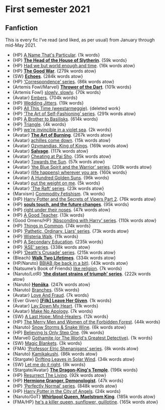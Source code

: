 # First semester 2021

## Fanfiction

This is every fic I’ve read (and liked, as per usual) from January through mid-May 2021.

 - {HP} [A Name That's Particular](https://archiveofourown.org/works/24873043). {1k words}
 - {HP} **[The Head of the House of Slytherin](https://archiveofourown.org/works/17281838)**. {59k words}
 - {HP} [Had we but world enough and time](https://archiveofourown.org/works/26609851). {16k words atow}
 - {HP} **[The Good War](https://archiveofourown.org/works/23747950)**. {279k words atow}
 - {SW} **[Echoes](https://archiveofourown.org/works/15057563)**. {284k words atow}
 - {HP} [‘Correspondence’ series](https://archiveofourown.org/series/905940). {86k words atow}
 - {Artemis Fowl/Marvel} **[Thrower of the Dart](https://archiveofourown.org/works/3891256)**. {101k words}
 - {Artemis Fowl} [slowly, slowly](https://archiveofourown.org/works/9092080). {70k words}
 - {Avatar} [Embers](https://archiveofourown.org/works/3591783). {704k words}
 - {HP} [Wedding Jitters](https://archiveofourown.org/works/27200057). {19k words}
 - {HP} [All This Time (weestarmeggie)](https://archiveofourown.org/works/24223012). {deleted work}
 - {HP} [‘The Art of Self-Fashioning’ series](https://archiveofourown.org/series/1185971). {291k words atow}
 - {HP} [A Brother to Basilisks](https://archiveofourown.org/works/2435531). {614k words}
 - {HP} [Triangle](https://archiveofourown.org/works/8396476). {4k words}
 - {HP} [we're invincible in a violet sea](https://archiveofourown.org/works/10830960). {2k words}
 - {Avatar} **[The Art of Burning](https://archiveofourown.org/works/25736617)**. {267k words atow}
 - {Avatar} [achilles come down](https://archiveofourown.org/works/24872791). {15k words atow}
 - {Avatar} [Ozymandias, King of Kings](https://archiveofourown.org/works/15482547). {169k words atow}
 - {Avatar} **[Salvage](https://archiveofourown.org/works/21116591)**. {117k words atow}
 - {Avatar} [Cheating at Pai Sho](https://archiveofourown.org/works/19252699). {35k words atow}
 - {Avatar} [Towards the Sun](https://archiveofourown.org/works/19252807). {57k words atow}
 - {Avatar} [‘the Blue Spirit and the Warrior’ series](https://archiveofourown.org/series/2056575). {208k words atow}
 - {Avatar} [(life happens) wherever you are](https://archiveofourown.org/works/21291359). {160k words}
 - {Avatar} [A Hundred Golden Suns](https://archiveofourown.org/works/26818906). {96k words}
 - {Avatar} [put the weight on me](https://archiveofourown.org/works/24596833). {5k words}
 - {Avatar} [‘The Raft’ series](https://archiveofourown.org/series/1809331). {23k words atow}
 - {Marxism} [Commodity Fetishism](https://archiveofourown.org/works/24341818). {1k words}
 - {HP} [Harry Potter and the Secrets of Vipers Part 2](https://archiveofourown.org/works/24721513). {76k words atow}
 - {HP} **[souls touch, and the future changes](https://archiveofourown.org/works/13893606)**. {95k words}
 - {HP} [right under their noses](https://archiveofourown.org/works/24096307). {47k words atow}
 - {HP} [A Good Teacher](https://archiveofourown.org/works/4065484). {13k words}
 - {Good Omens/HP} [‘Absconding with Harry’ series](https://archiveofourown.org/series/1399645). {110k words atow}
 - {HP} [Things in Common](https://archiveofourown.org/works/28069734). {74k words}
 - {HP} [‘Pathetic, Ordinary, Liars’ series](https://archiveofourown.org/series/1973944). {73k words atow}
 - {HP} [Wisteria Walk](https://archiveofourown.org/works/940980). {11k words}
 - {HP} [A Secondary Education](https://archiveofourown.org/works/16223264). {235k words}
 - {HP} [‘ASE’ series](https://archiveofourown.org/series/1443238). {338k words atow}
 - {HP} [‘Death's Crusade’ series](https://archiveofourown.org/series/1588111). {215k words atow}
 - {Bleach} **[Walk Two Lifetimes](https://archiveofourown.org/works/5345492)**. {334k words atow}
 - {HP/Naruto} [BBIAB (be back in a bit)](https://archiveofourown.org/works/26420836). {43k words atow}
 - {Natsume’s Book of Friends} [like religion](https://archiveofourown.org/works/11286264). {7k words}
 - {Naruto/LotR} **[‘the distant strains of triumph’ series](https://archiveofourown.org/series/2025497)**. {222k words atow}
 - {Naruto} **[Honōka](https://archiveofourown.org/works/26225191)**. {247k words atow}
 - {Naruto} [Branches](https://archiveofourown.org/works/2166312). {55k words}
 - {Avatar} [Love And Fraud](https://archiveofourown.org/works/29448957). {7k words}
 - {Ever Given} **[[Filk] Leave Her Given](https://archiveofourown.org/works/30275235)**. {1k words}
 - {Avatar} [Lay Down My Heart](https://archiveofourown.org/works/29066391). {11k words}
 - {Avatar} [Make No Apology](https://archiveofourown.org/works/28306332). {7k words}
 - {SW} [A Last Hope: Mind-Healers](https://archiveofourown.org/works/30395838). {12k words}
 - {HP} [The Merry Men and Women of the Forbidden Forest](https://archiveofourown.org/works/600570). {44k words}
 - {Naruto} [Snow Storms & Snake Wine](https://archiveofourown.org/works/30521010). {6k words atow}
 - {HP} [Believing Is Only Step One](https://archiveofourown.org/works/27380008). {9k words}
 - {Marvel} [Gothamite (or The World's Greatest Detective)](https://archiveofourown.org/works/4241082). {1k words}
 - {SW} [Magic Blankets](https://archiveofourown.org/works/15644802). {3k words}
 - {FMA} [‘Professor Elric Shenanigans’ series](https://archiveofourown.org/series/1366978). {8k words atow}
 - {Naruto} [Kamikakushi](https://archiveofourown.org/works/10951566). {86k words atow}
 - {Stargate} [Drifting Leaves in Solar Wind](https://archiveofourown.org/works/19779754). {34k words atow}
 - {SW} [Let me do it right](https://archiveofourown.org/works/16349063). {8k words}
 - {Stargate/Avatar} **[The Dragon-King's Temple](https://archiveofourown.org/works/6211903)**. {196k words}
 - {HP} [Resurrect The Living](https://archiveofourown.org/works/13978644). {92k words atow}
 - {HP} **[Hermione Granger, Demonologist](https://archiveofourown.org/works/11800899)**. {47k words}
 - {HP} [‘Perfectly Normal’ series](https://archiveofourown.org/series/346100). {848k words atow}
 - {HP} [Harry Potter in the City of Angels](https://archiveofourown.org/works/20174284). {24k words}
 - {Naruto/GoT} **[Whirlpool Queen, Maelstrom King](https://archiveofourown.org/works/22031137)**. {185k words atow}
 - {FMA/HP} [he's a killer queen, sunflower, guillotine](https://archiveofourown.org/works/22365040). {165k words atow}
